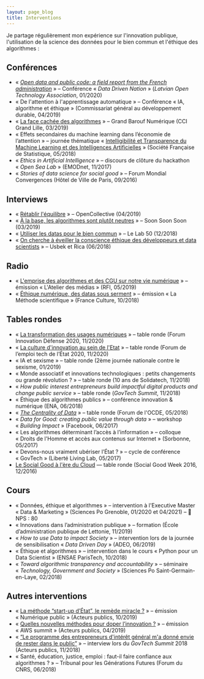```yaml
---
layout: page_blog
title: Interventions
---
```


Je partage régulièrement mon expérience sur l'innovation publique, l'utilisation de la science des données pour le bien commun et l'éthique des algorithmes :

## Conférences

* « _[Open data and public code: a field report from the French administration](https://youtu.be/zkEDvjen_Kw?t=5288)_ » – Conférence « _Data Driven Nation_ » (_Latvian Open Technology Association_, 01/2020)
* « De l'attention à l'apprentissage automatique » – Conférence « IA, algorithme et éthique » (Commissariat général au développement durable, 04/2019)
* « [La face cachée des algorithmes](https://youtu.be/17DPl9fGins) » – Grand Barouf Numérique (CCI Grand Lille, 03/2019)
* « Effets secondaires du machine learning dans l’économie de l’attention » – journée thématique « [Intelligibilité et Transparence du Machine Learning et des Intelligences Artificielles](https://www.sfds.asso.fr/fr/malia_machine_learning_et_intelligence_artificielle/630-journee_thematique_intelligibilite_et_transparence_du_machine_learning_et_des_intelligences_ar/) » (Société Française de Statistique, 05/2018)
* « _Ethics in Artificial Intelligence_ » – discours de clôture du hackathon « _Open Sea Lab_ » (EMODnet, 11/2017)
* « _Stories of data science for social good_ » – Forum Mondial Convergences (Hôtel de Ville de Paris, 09/2016)


## Interviews

* « [Rétablir l'équilibre](https://medium.com/opencollectiveparis/rétablir-léquilibre-a278dcda6795) » – OpenCollective (04/2019)
* « [À la base, les algorithmes sont plutôt neutres](https://www.soonsoonsoon.com/le-monde-de-demain-selon-Frederic-Bardolle) » – Soon Soon Soon (03/2019)
* « [Utiliser les datas pour le bien commun](https://www.lelab50.fr/utiliser-les-datas-pour-le-bien-commun/) » – Le Lab 50 (12/2018)
* « [On cherche à éveiller la conscience éthique des développeurs et data scientists](https://tgf.usbeketrica.com/article/on-cherche-a-eveiller-la-conscience-ethique-des-developpeurs-et-data-scientists) » – Usbek et Rica (06/2018)


## Radio

* « [L'emprise des algorithmes et des CGU sur notre vie numérique](http://www.rfi.fr/fr/emission/20190531-emprise-algorithmes-cgu-notre-vie-numerique) » – émission « L'Atelier des médias » (RFI, 05/2019)
* « [Éthique numérique, des datas sous serment](https://www.franceculture.fr/emissions/la-methode-scientifique/ethique-numerique-des-datas-sous-serment) » – émission « La Méthode scientifique » (France Culture, 10/2018)


## Tables rondes

* « [La transformation des usages numériques](https://www.youtube.com/watch?v=d7T52DoqGEc) » – table ronde (Forum Innovation Défense 2020, 11/2020)
* « [La culture d'innovation au sein de l'Etat](https://www.dailymotion.com/video/x7xqmsa) » – table ronde (Forum de l’emploi tech de l’État 2020, 11/2020)
* « IA et sexisme » – table ronde (2ème journée nationale contre le sexisme, 01/2019)
* « Monde associatif et innovations technologiques : petits changements ou grande révolution ? » – table ronde (10 ans de Solidatech, 11/2018)
* « _How public interest entrepreneurs build impactful digital products and change public service_ » – table ronde (_GovTech Summit_, 11/2018)
* « Éthique des algorithmes publics » – conférence innovation & numérique (ENA, 06/2018)
* « _[The Centrality of Data](https://oecd.streamakaci.com/052018/vod/day/2/room/2/hour/14:00/lang/fr)_ » – table ronde (Forum de l'OCDE, 05/2018)
* « _Data for Good: creating public value through data_ » – workshop « _Building Impact_ » (Facebook, 06/2017)
* « Les algorithmes déterminant l’accès à l’information » – colloque « Droits de l'Homme et accès aux contenus sur Internet » (Sorbonne, 05/2017)
* « Devons-nous vraiment ubériser l’État ? » – cycle de conférence « GovTech » (Liberté Living Lab, 05/2017)
* [Le Social Good à l'ère du Cloud](https://www.facebook.com/helloasso/videos/1122013457911262) — table ronde (Social Good Week 2016, 12/2016)


## Cours

* « Données, éthique et algorithmes » – intervention à l'Executive Master « Data & Marketing » (Sciences Po Grenoble, 01/2020 et 04/2021) – 🎯 NPS : 80
* « Innovations dans l’administration publique » – formation (École d’administration publique de Lettonie, 11/2019)
* « _How to use Data to impact Society_ » – intervention lors de la journée de sensibilisation « _Data Driven Day_ » (ADEO, 06/2019)
* « Éthique et algorithmes » – intervention dans le cours « Python pour un Data Scientist » (ENSAE ParisTech, 10/2018)
* « _Toward algorithmic transparency and accountability_ » – séminaire « _Technology, Government and Society_ » (Sciences Po Saint-Germain-en-Laye, 02/2018)


## Autres interventions

* « [La méthode “start-up d’État”, le remède miracle ?](https://www.acteurspublics.fr/webtv/emissions/numerique-public/la-methode-start-up-detat-le-remede-miracle) » – émission « Numérique public » (Acteurs publics, 10/2019)
* « [Quelles nouvelles méthodes pour doper l’innovation ?](https://www.acteurspublics.fr/webtv/emissions/aws-summit/debat-quelles-nouvelles-methodes-pour-doper-linnovation) » – émission « AWS summit » (Acteurs publics, 04/2019)
* « [“Le programme des entrepreneurs d'intérêt général m'a donné envie de rester dans le public”](https://www.acteurspublics.fr/webtv/emissions/sommet-des-govtech/le-programme-des-entrepreneurs-dinteret-general-ma-donne-envie-de-rester-dans-le-public) » – interview lors du _GovTech Summit_ 2018 (Acteurs publics, 11/2018)
* « Santé, éducation, justice, emploi : faut-il faire confiance aux algorithmes ? » – Tribunal pour les Générations Futures (Forum du CNRS, 06/2018)
